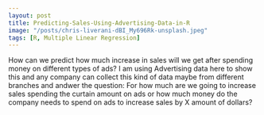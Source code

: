 ```yaml
---
layout: post
title: Predicting-Sales-Using-Advertising-Data-in-R
image: "/posts/chris-liverani-dBI_My696Rk-unsplash.jpeg"
tags: [R, Multiple Linear Regression]
---
```

How can we predict how much increase in sales will we get after spending money on different types of ads? I am using Advertising data here to show this and any company can collect this kind of data maybe from different branches and andwer the question: For how much are we going to increase sales spending the curtain amount on ads or how much money do the company needs to spend on ads to increase sales by X amount of dollars? 
